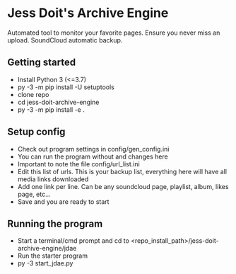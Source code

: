 # Jess Doit's Archive Engine
Automated tool to monitor your favorite pages. Ensure you never miss an upload.
SoundCloud automatic backup.

## Getting started
- Install Python 3 (<=3.7)
- py -3 -m pip install -U setuptools
- clone repo
- cd jess-doit-archive-engine
- py -3 -m pip install -e .

## Setup config
- Check out program settings in config/gen_config.ini
- You can run the program without and changes here
- Important to note the file config/url_list.ini
- Edit this list of urls. This is your backup list, everything here will have all media links downloaded
- Add one link per line. Can be any soundcloud page, playlist, album, likes page, etc...
- Save and you are ready to start

## Running the program
- Start a terminal/cmd prompt and cd to <repo_install_path>/jess-doit-archive-engine/jdae
- Run the starter program
- py -3 start_jdae.py
